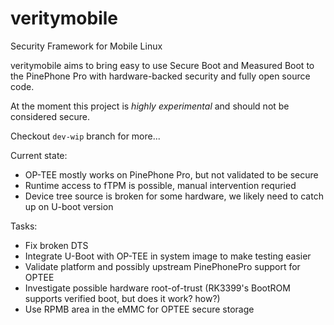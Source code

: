 # veritymobile

Security Framework for Mobile Linux

veritymobile aims to bring easy to use Secure Boot and Measured Boot to the PinePhone Pro with hardware-backed security and fully open source code.

At the moment this project is *highly experimental* and should not be considered secure.

Checkout `dev-wip` branch for more...

Current state:

- OP-TEE mostly works on PinePhone Pro, but not validated to be secure
- Runtime access to fTPM is possible, manual intervention requried
- Device tree source is broken for some hardware, we likely need to catch up on U-boot version

Tasks:

- Fix broken DTS
- Integrate U-Boot with OP-TEE in system image to make testing easier
- Validate platform and possibly upstream PinePhonePro support for OPTEE
- Investigate possible hardware root-of-trust (RK3399's BootROM supports verified boot, but does it work? how?)
- Use RPMB area in the eMMC for OPTEE secure storage

